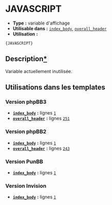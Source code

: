 # JAVASCRIPT
* __Type__ __:__ variable d'affichage
* __Utilisable dans__ __:__ [`index_body`](../tpl/index_body.md#readme), [`overall_header`](../tpl/overall_header.md#readme)
* __Utilisation__ __:__

```smarty
{JAVASCRIPT}
```

## Description[*](https://fa-tvars.appspot.com/var/JAVASCRIPT)
Variable actuellement inutilisée.

## Utilisations dans les templates

### Version phpBB3
* __[`index_body`](../tpl/index_body.md#readme)__ __:__ lignes [`1`](../src/prosilver/index_body.tpl#L1)
* __[`overall_header`](../tpl/overall_header.md#readme)__ __:__ lignes [`251`](../src/prosilver/overall_header.tpl#L251)

### Version phpBB2
* __[`index_body`](../tpl/index_body.md#readme)__ __:__ lignes [`1`](../src/subsilver/index_body.tpl#L1)
* __[`overall_header`](../tpl/overall_header.md#readme)__ __:__ lignes [`243`](../src/subsilver/overall_header.tpl#L243)

### Version PunBB
* __[`index_body`](../tpl/index_body.md#readme)__ __:__ lignes [`1`](../src/punbb/index_body.tpl#L1)

### Version Invision
* __[`index_body`](../tpl/index_body.md#readme)__ __:__ lignes [`1`](../src/invision/index_body.tpl#L1)

